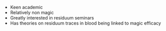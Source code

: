 - Keen academic
- Relatively non magic
- Greatly interested in residuum seminars
- Has theories on residuum traces in blood being linked to magic efficacy